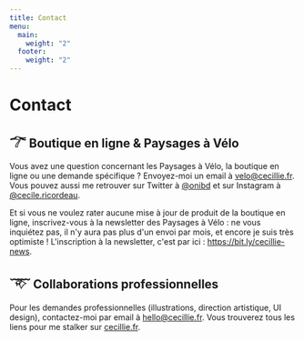 ```yaml
---
title: Contact
menu:
  main:
    weight: "2"
  footer:
    weight: "2"
---
```

# Contact

## 𓆀 Boutique en ligne & Paysages à Vélo

Vous avez une question concernant les Paysages à Vélo, la boutique en ligne ou une demande spécifique ? Envoyez-moi un email à [velo@cecillie.fr](mailto:velo@cecillie.fr).  
Vous pouvez aussi me retrouver sur Twitter à [@onibd](https://twitter.com/onibd) et sur Instagram à [@cecile.ricordeau](https://www.instagram.com/cecile.ricordeau/).

Et si vous ne voulez rater aucune mise à jour de produit de la boutique en ligne, inscrivez-vous à la newsletter des Paysages à Vélo : ne vous inquiétez pas, il n'y aura pas plus d'un envoi par mois, et encore je suis très optimiste ! L'inscription à la newsletter, c'est par ici : <https://bit.ly/cecillie-news>.

## 𓄅 Collaborations professionnelles

Pour les demandes professionnelles (illustrations, direction artistique, UI design), contactez-moi par email à [hello@cecillie.fr](mailto:hello@cecillie.fr). Vous trouverez tous les liens pour me stalker sur [cecillie.fr](https://www.cecillie.fr).
